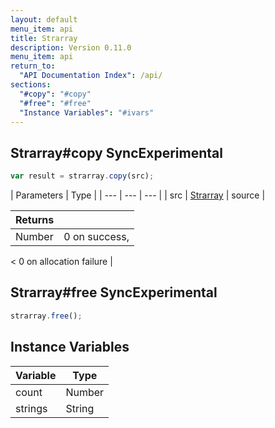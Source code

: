 ```yaml
---
layout: default
menu_item: api
title: Strarray
description: Version 0.11.0
menu_item: api
return_to:
  "API Documentation Index": /api/
sections:
  "#copy": "#copy"
  "#free": "#free"
  "Instance Variables": "#ivars"
---
```


## <a name="copy"></a><span>Strarray#</span>copy <span class="tags"><span class="sync">Sync</span><span class="experimental">Experimental</span></span>

```js
var result = strarray.copy(src);
```

| Parameters | Type |
| --- | --- | --- |
| src | [Strarray](/api/strarray/) | source |

| Returns |  |
| --- | --- |
| Number |  0 on success, 
<
 0 on allocation failure |

## <a name="free"></a><span>Strarray#</span>free <span class="tags"><span class="sync">Sync</span><span class="experimental">Experimental</span></span>

```js
strarray.free();
```

## <a name="ivars"></a>Instance Variables

| Variable | Type |
| --- | --- |
| <a name="count"></a>count | Number |
| <a name="strings"></a>strings | String |

